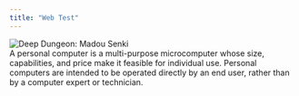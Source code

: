 ```yaml
---
title: "Web Test"
---
```

  <div class="descimg">
<img src="https://wsrv.nl/?url=https://wsrv.nl/?url=https://images.launchbox-app.com/74afbec1-76ad-4e1f-aec1-02aad492ed00.jpg&amp;output=webp&amp;maxage=1d&amp;output=webp&amp;maxage=1d&amp;w=300&amp;h=200&amp;fit=cover&amp;a=attention" alt="Deep Dungeon: Madou Senki" crossorigin="anonymous">
  </div>
     <div class="desc">
A personal computer is a multi-purpose microcomputer whose size, capabilities, and price make it feasible for individual use. Personal computers are intended to be operated directly by an end user, rather than by a computer expert or technician. 
                 </div>
